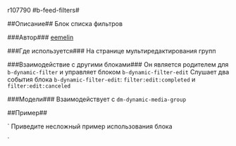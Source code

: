 r107790
#b-feed-filters#

##Описание##
Блок списка фильтров

###Автор###
[eemelin](https://staff.yandex-team.ru/eemelin)

###Где используется###
На странице мультиредактирования групп

###Взаимодействие с другими блоками###
Он является родителем для `b-dynamic-filter` и управляет блоком `b-dynamic-filter-edit`
Слушает два события блока `b-dynamic-filter-edit`: `filter:edit:completed` и `filter:edit:canceled`

###Модели###
Взаимодействует с `dm-dynamic-media-group`

##Пример##

`
    Приведите несложный пример использования блока

`
